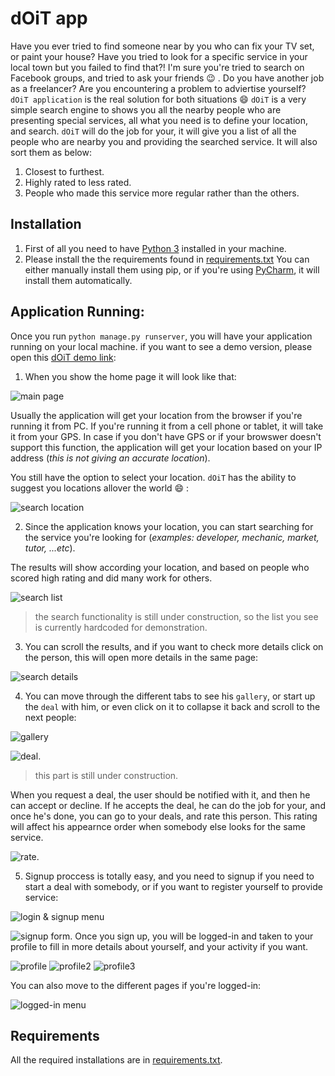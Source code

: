 # dOiT app
Have you ever tried to find someone near by you who can fix your TV set, or paint your house? Have you tried to look for a specific service in your local town but you failed to find that?! I'm sure you're tried to search on Facebook groups, and tried to ask your friends :wink: .
Do you have another job as a freelancer? Are you encountering a problem to adviertise yourself?
```dOiT application``` is the real solution for both situations :smile:
```dOiT``` is a very simple search engine to shows you all the nearby people who are presenting special services, all what you need is to define your location, and search.
```dOiT``` will do the job for your, it will give you a list of all the people who are nearby you and providing the searched service. It will also sort them as below:
1. Closest to furthest.
2. Highly rated to less rated.
3. People who made this service more regular rather than the others.

## Installation
1. First of all you need to have [Python 3](https://www.python.org/download/releases/3.0/) installed in your machine.
2. Please install the the requirements found in [requirements.txt](https://github.com/walidzakaria/dOiT/blob/master/requirements.txt) You can either manually install them using pip, or if you're using [PyCharm](https://www.jetbrains.com/pycharm/), it will install them automatically.

## Application Running:
Once you run ```python manage.py runserver```, you will have your application running on your local machine.
if you want to see a demo version, please open this [dOiT demo link](https://doit9.herokuapp.com/):

1. When you show the home page it will look like that:

![main page](https://github.com/walidzakaria/dOiT/blob/master/screenshots/01.home.jpg "main")

Usually the application will get your location from the browser if you're running it from PC. If you're running it from a cell phone or tablet, it will take it from your GPS. In case if you don't have GPS or if your browswer doesn't support this function, the application will get your location based on your IP address (*this is not giving an accurate location*).

You still have the option to select your location. ```dOiT``` has the ability to suggest you locations allover the world :smile: :

![search location](https://github.com/walidzakaria/dOiT/blob/master/screenshots/02.change_location.jpg "search location")


2. Since the application knows your location, you can start searching for the service you're looking for (*examples: developer, mechanic, market, tutor, ...etc*).

The results will show according your location, and based on people who scored high rating and did many work for others.

![search list](https://github.com/walidzakaria/dOiT/blob/master/screenshots/03.search_result.jpg "search list")

> the search functionality is still under construction, so the list you see is currently hardcoded for demonstration.


3. You can scroll the results, and if you want to check more details click on the person, this will open more details in the same page:

![search details](https://github.com/walidzakaria/dOiT/blob/master/screenshots/04.search_details.jpg "search details")


4. You can move through the different tabs to see his ```gallery```, or start up the ```deal``` with him, or even click on it to collapse it back and scroll to the next people:

![gallery](https://github.com/walidzakaria/dOiT/blob/master/screenshots/05.person_gallery.jpg "gallery")

![deal](https://github.com/walidzakaria/dOiT/blob/master/screenshots/06.request_deal.jpg "deal").
> this part is still under construction.

When you request a deal, the user should be notified with it, and then he can accept or decline.
If he accepts the deal, he can do the job for your, and once he's done, you can go to your deals, and rate this person. This rating will affect his appearnce order when somebody else looks for the same service.

![rate](https://github.com/walidzakaria/dOiT/blob/master/screenshots/07.rating.jpg "rating").


5. Signup proccess is totally easy, and you need to signup if you need to start a deal with somebody, or if you want to register yourself to provide service:

![login & signup menu](https://github.com/walidzakaria/dOiT/blob/master/screenshots/13.login_form.jpg "login & signup")

![signup form](https://github.com/walidzakaria/dOiT/blob/master/screenshots/08.signup.jpg "signup form").
Once you sign up, you will be logged-in and taken to your profile to fill in more details about yourself, and your activity if you want.

![profile](https://github.com/walidzakaria/dOiT/blob/master/screenshots/09.profile1.jpg "profile")
![profile2](https://github.com/walidzakaria/dOiT/blob/master/screenshots/10.profile2.jpg "profile2")
![profile3](https://github.com/walidzakaria/dOiT/blob/master/screenshots/11.profile3.jpg "profile3")

You can also move to the different pages if you're logged-in:

![logged-in menu](https://github.com/walidzakaria/dOiT/blob/master/screenshots/12.user_menu.jpg "logged-in menu")


## Requirements
All the required installations are in [requirements.txt](https://github.com/walidzakaria/dOiT/blob/master/requirements.txt).
